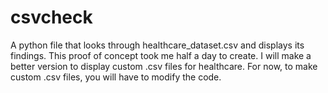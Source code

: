 # csvcheck
A python file that looks through healthcare_dataset.csv and displays its findings.
This proof of concept took me half a day to create.
I will make a better version to display custom .csv files for healthcare.
For now, to make custom .csv files, you will have to modify the code.
